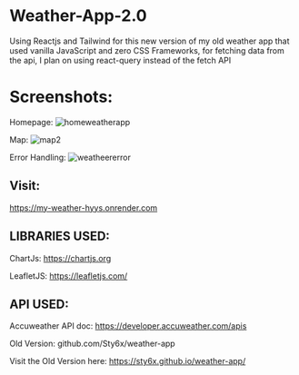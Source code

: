 # Weather-App-2.0
Using Reactjs and Tailwind for this new version of my old weather app that used vanilla JavaScript and zero CSS Frameworks,
for fetching data from the api, I plan on using react-query instead of the fetch API

# Screenshots:
Homepage:
![homeweatherapp](https://user-images.githubusercontent.com/53662191/222187438-dce79402-9249-4ed7-ab7a-671498d81c9e.png)

Map:
![map2](https://user-images.githubusercontent.com/53662191/222187505-a61d6790-d3af-43de-a2f7-ba0899c67f54.png)

Error Handling:
![weatheererror](https://user-images.githubusercontent.com/53662191/222187518-dcb2b21c-3435-4a68-bb49-218e3f512416.png)

## Visit:
https://my-weather-hyys.onrender.com

## LIBRARIES USED:
ChartJs: https://chartjs.org

LeafletJS: https://leafletjs.com/


## API USED:
Accuweather API doc: https://developer.accuweather.com/apis

Old Version: github.com/Sty6x/weather-app

Visit the Old Version here: https://sty6x.github.io/weather-app/
